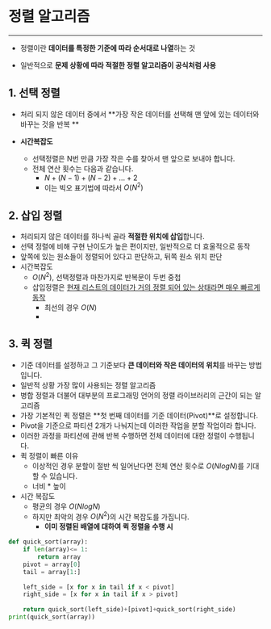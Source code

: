 # 정렬 알고리즘

---

- 정렬이란 **데이터를 특정한 기준에 따라 순서대로 나열**하는 것

- 일반적으로 **문제 상황에 따라 적절한 정렬 알고리즘이 공식처럼 사용**

## 1. 선택 정렬

- 처리 되지 않은 데이터 중에서 **가장 작은 데이터를 선택해 맨 앞에 있는 데이터와 바꾸는 것을 반복 **

- **시간복잡도**
  - 선택정렬은 N번 만큼 가장 작은 수를 찾아서 맨 앞으로 보내야 합니다.
  - 전체 연산 횟수는 다음과 같습니다.
    - $N + (N-1) + (N-2)+...+2$
    - 이는 빅오 표기법에 따라서 $O(N^2)$



## 2. 삽입 정렬

- 처리되지 않은 데이터를 하나씩 골라 **적절한 위치에 삽입**합니다.
- 선택 정렬에 비해 구현 난이도가 높은 편이지만, 일반적으로 더 효울적으로 동작
- 앞쪽에 있는 원소들이 정렬되어 있다고 판단하고, 뒤쪽 원소 위치 판단
- 시간복잡도
  - $O(N^2)$, 선택정렬과 마찬가지로 반복문이 두번 중첩
  - 삽입정렬은 <u>현재 리스트의 데이터가 거의 정렬 되어 있는 상태라면 매우 빠르게 동작</u> 
    - 최선의 경우 $O(N)$
    - 

## 3. 퀵 정렬

- 기준 데이터를 설정하고 그 기준보다 **큰 데이터와 작은 데이터의 위치**를 바꾸는 방법입니다.
- 일반적 상황 가장 많이 사용되는 정렬 알고리즘
- 병합 정렬과 더불어 대부분의 프로그래밍 언어의 정렬 라이브러리의 근간이 되는 알고리즘
- 가장 기본적인 퀵 정렬은 **첫 번째 데이터를 기준 데이터(Pivot)**로 설정합니다.
- Pivot을 기준으로 파티션 2개가 나눠지는데 이러한 작업을 분할 작업이라 합니다.
- 이러한 과정을 파티션에 관해 반복 수행하면 전체 데이터에 대한 정렬이 수행됩니다.
- 퀵 정렬이 빠른 이유
  - 이상적인 경우 분할이 절반 씩 일어난다면 전체 연산 횟수로 $O(NlogN)$를 기대할 수 있습니다.
  - 너비 * 높이
- 시간 복잡도
  - 평균의 경우 $O(NlogN)$
  - 하지만 최악의 경우 $O(N^2)$의 시간 복잡도를 가집니다.
    - **이미 정렬된 배열에 대하여 퀵 정렬을 수행 시** 

```python
def quick_sort(array):
    if len(array)<= 1:
        return array
    pivot = array[0]
    tail = array[1:]
    
    left_side = [x for x in tail if x < pivot]
    right_side = [x for x in tail if x > pivot]
    
    return quick_sort(left_side)+[pivot]+quick_sort(right_side)
print(quick_sort(array))
```

